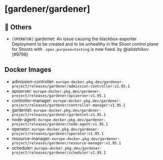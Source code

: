 # [gardener/gardener]

## 🏃 Others

- `[OPERATOR]` gardenlet: An issue causing the blackbox-exporter Deployment to be created and to be unhealthy in the Shoot control plane for Shoots with `.spec.purpose=testing` is now fixed. by @ialidzhikov [#9798]

## Docker Images
- admission-controller: `europe-docker.pkg.dev/gardener-project/releases/gardener/admission-controller:v1.95.1`
- apiserver: `europe-docker.pkg.dev/gardener-project/releases/gardener/apiserver:v1.95.1`
- controller-manager: `europe-docker.pkg.dev/gardener-project/releases/gardener/controller-manager:v1.95.1`
- gardenlet: `europe-docker.pkg.dev/gardener-project/releases/gardener/gardenlet:v1.95.1`
- node-agent: `europe-docker.pkg.dev/gardener-project/releases/gardener/node-agent:v1.95.1`
- operator: `europe-docker.pkg.dev/gardener-project/releases/gardener/operator:v1.95.1`
- resource-manager: `europe-docker.pkg.dev/gardener-project/releases/gardener/resource-manager:v1.95.1`
- scheduler: `europe-docker.pkg.dev/gardener-project/releases/gardener/scheduler:v1.95.1`
